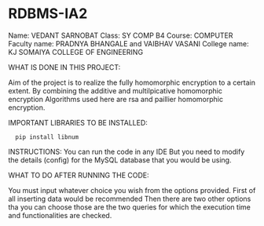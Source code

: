# RDBMS-IA2

Name: VEDANT SARNOBAT
Class: SY COMP B4
Course: COMPUTER
Faculty name: PRADNYA BHANGALE and VAIBHAV VASANI
College name: KJ SOMAIYA COLLEGE OF ENGINEERING

WHAT IS DONE IN THIS PROJECT:

Aim of the project is to realize the fully homomorphic encryption to a certain extent. By combining the additive and multilpicative homomorphic encryption
Algorithms used here are rsa and paillier homomorphic encryption.



IMPORTANT LIBRARIES TO BE INSTALLED:
```
  pip install libnum
 ```



INSTRUCTIONS:
You can run the code in any IDE
But you need to modify the details (config) for the MySQL database that you would be using.



WHAT TO DO AFTER RUNNING THE CODE:

  You must input whatever choice you wish from the options provided.
  First of all inserting data would be recommended
  Then there are two other options tha you can choose those are the two queries for which the execution time and functionalities are checked.
